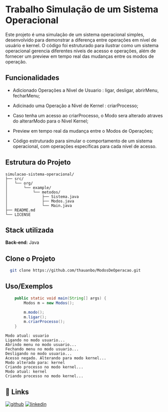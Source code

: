 
# Trabalho Simulação de um Sistema Operacional 

Este projeto é uma simulação de um sistema operacional simples, desenvolvido para demonstrar a diferença entre operações em nível de usuário e kernel. O código foi estruturado para ilustrar como um sistema operacional gerencia diferentes níveis de acesso e operações, além de fornecer um preview em tempo real das mudanças entre os modos de operação.

## Funcionalidades

- Adicionado Operações a Nivel de Usuario : ligar, desligar, abrirMenu, fecharMenu;

- Adicinado uma Operação a Nivel de Kernel : criarProcesso;

- Caso tenha um acesso ao criarProcesso, o Modo sera alterado atraves do alterarModo para o Nivel Kernel;

- Preview em tempo real da mudança entre o Modos de Operações;

- Código estruturado para simular o comportamento de um sistema operacional, com operações específicas para cada nível de acesso. 


## Estrutura do Projeto

```
simulacao-sistema-operacional/
├── src/
│   └── org/
│       └── example/
│           └── metodos/
│               ├── Sistema.java
│               ├── Modos.java
│               └── Main.java
├── README.md
└── LICENSE
```
## Stack utilizada

**Back-end:** 
Java


## Clone o Projeto

```bash
  git clone https://github.com/thauanbo/ModosDeOperacao.git
```
## Uso/Exemplos

```java
    public static void main(String[] args) {
        Modos m = new Modos();

        m.modo();
        m.ligar();
        m.criarProcesso();
    }
```
```
Modo atual: usuario
Ligando no modo usuario...
Abrindo menu no modo usuario...
Fechando menu no modo usuario...
Desligando no modo usuario...
Acesso negado. Alterando para modo kernel...
Modo alterado para: kernel
Criando processo no modo kernel...
Modo atual: kernel
Criando processo no modo kernel...
```

## 🔗 Links
[![github](https://img.shields.io/badge/my_portfolio-000?style=for-the-badge&logo=ko-fi&logoColor=white)](https://github.com/thauanbo)
[![linkedin](https://img.shields.io/badge/linkedin-0A66C2?style=for-the-badge&logo=linkedin&logoColor=white)](https://www.linkedin.com/in/thauan-barbosa/)